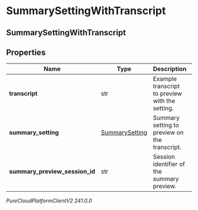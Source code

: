 # SummarySettingWithTranscript

## SummarySettingWithTranscript

## Properties

|Name | Type | Description | Notes|
|------------ | ------------- | ------------- | -------------|
| **transcript** | str | Example transcript to preview with the setting. | |
| **summary_setting** | [SummarySetting](SummarySetting) | Summary setting to preview on the transcript. | |
| **summary_preview_session_id** | str | Session identifier of the summary preview. | |



_PureCloudPlatformClientV2 241.0.0_

